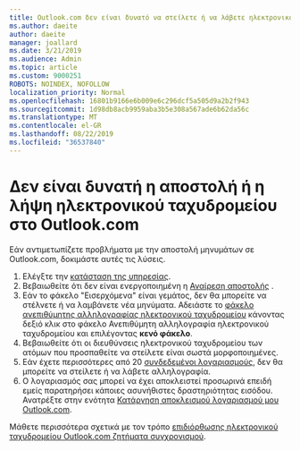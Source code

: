 ```yaml
---
title: Outlook.com δεν είναι δυνατό να στείλετε ή να λάβετε ηλεκτρονικό ταχυδρομείο
ms.author: daeite
author: daeite
manager: joallard
ms.date: 3/21/2019
ms.audience: Admin
ms.topic: article
ms.custom: 9000251
ROBOTS: NOINDEX, NOFOLLOW
localization_priority: Normal
ms.openlocfilehash: 16801b9166e6b009e6c296dcf5a505d9a2b2f943
ms.sourcegitcommit: 1d98db8acb9959aba3b5e308a567ade6b62da56c
ms.translationtype: MT
ms.contentlocale: el-GR
ms.lasthandoff: 08/22/2019
ms.locfileid: "36537840"
---
```

# <a name="cant-send-or-receive-email-in-outlookcom"></a>Δεν είναι δυνατή η αποστολή ή η λήψη ηλεκτρονικού ταχυδρομείου στο Outlook.com

Εάν αντιμετωπίζετε προβλήματα με την αποστολή μηνυμάτων σε Outlook.com, δοκιμάστε αυτές τις λύσεις.

1. Ελέγξτε την [κατάσταση της υπηρεσίας](https://go.microsoft.com/fwlink/p/?linkid=837482).
1. Βεβαιωθείτε ότι δεν είναι ενεργοποιημένη η [Αναίρεση αποστολής](https://outlook.live.com/mail/options/mail/messageContent/undoSend) .
1. Εάν το φάκελο "Εισερχόμενα" είναι γεμάτος, δεν θα μπορείτε να στέλνετε ή να λαμβάνετε νέα μηνύματα. Αδειάστε το [φάκελο ανεπιθύμητης αλληλογραφίας ηλεκτρονικού ταχυδρομείου](https://outlook.live.com/mail/junkemail) κάνοντας δεξιό κλικ στο φάκελο Ανεπιθύμητη αλληλογραφία ηλεκτρονικού ταχυδρομείου και επιλέγοντας **κενό φάκελο**.
1. Βεβαιωθείτε ότι οι διευθύνσεις ηλεκτρονικού ταχυδρομείου των ατόμων που προσπαθείτε να στείλετε είναι σωστά μορφοποιημένες.
1. Εάν έχετε περισσότερες από 20 [συνδεδεμένοι λογαριασμούς](https://outlook.live.com/mail/options/mail/accounts/connected), δεν θα μπορείτε να στείλετε ή να λάβετε αλληλογραφία.
1. Ο λογαριασμός σας μπορεί να έχει αποκλειστεί προσωρινά επειδή εμείς παρατηρήσει κάποιες ασυνήθιστες δραστηριότητας εισόδου. Ανατρέξτε στην ενότητα [Κατάργηση αποκλεισμού λογαριασμού μου Outlook.com](https://support.office.com/article/f4ad2701-d166-4d8b-8a6a-9af2a1f8a4c4).

Μάθετε περισσότερα σχετικά με τον τρόπο [επιδιόρθωσης ηλεκτρονικού ταχυδρομείου Outlook.com ζητήματα συγχρονισμού](https://support.office.com/article/d39e3341-8d79-4bf1-b3c7-ded602233642).